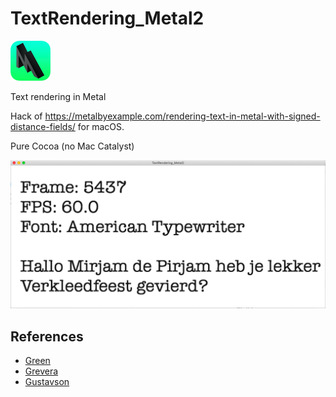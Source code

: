 # TextRendering_Metal2

![alt text](metal-2-64x64.png "Metal 3")

Text rendering in Metal

Hack of https://metalbyexample.com/rendering-text-in-metal-with-signed-distance-fields/ for macOS.

Pure Cocoa (no Mac Catalyst)

![alt text](verkleedfeest2.png "Verkleedfeest")


## References

* [Green](https://github.com/rcsim2/TextRendering_Metal2/blob/master/docs/Green_SIGGRAPH2007_AlphaTestedMagnification.pdf)
* [Grevera](https://github.com/rcsim2/TextRendering_Metal2/blob/master/docs/Grevera_04.pdf)
* [Gustavson](https://github.com/rcsim2/TextRendering_Metal2/blob/master/docs/Gustavson_FULLTEXT02.pdf)

